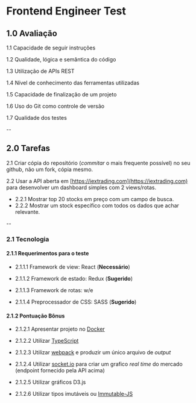 # Frontend Engineer Test

## 1.0 Avaliação

1.1 Capacidade de seguir instruções

1.2 Qualidade, lógica e semântica do código

1.3 Utilização de APIs REST

1.4 Nível de conhecimento das ferramentas utilizadas

1.5 Capacidade de finalização de um projeto

1.6 Uso do Git como controle de versão

1.7 Qualidade dos testes

--

## 2.0 Tarefas

2.1 Criar cópia do repositório (_commitar_ o mais frequente possível) no seu github, não um fork, cópia mesmo.

2.2 Usar a API aberta em [https://iextrading.com](https://iextrading.com) para desenvolver um dashboard simples com 2 views/rotas.
 - 2.2.1 Mostrar top 20 stocks em preço com um campo de busca.
 - 2.2.2 Mostrar um stock específico com todos os dados que achar relevante.

--

### 2.1 Tecnologia



#### 2.1.1 Requerimentos para o teste

- 2.1.1.1 Framework de view: React (**Necessário**)

- 2.1.1.2 Framework de estado: Redux (**Sugerido**)

- 2.1.1.3 Framework de rotas: w/e

- 2.1.1.4 Preprocessador de CSS: SASS (**Sugerido**)


#### 2.1.2 Pontuação Bônus

- 2.1.2.1 Apresentar projeto no [Docker](https://www.docker.com/)

- 2.1.2.2 Utilizar [TypeScript](https://www.typescriptlang.org/)

- 2.1.2.3 Utilizar [webpack](https://webpack.js.org/) e produzir um único arquivo de _output_

- 2.1.2.4 Utilizar [socket.io](https://socket.io) para criar um grafico _real time_ do mercado (endpoint fornecido pela API acima)

- 2.1.2.5 Utilizar gráficos D3.js

- 2.1.2.6 Utilizar tipos imutáveis ou [Immutable-JS](https://facebook.github.io/immutable-js/)
